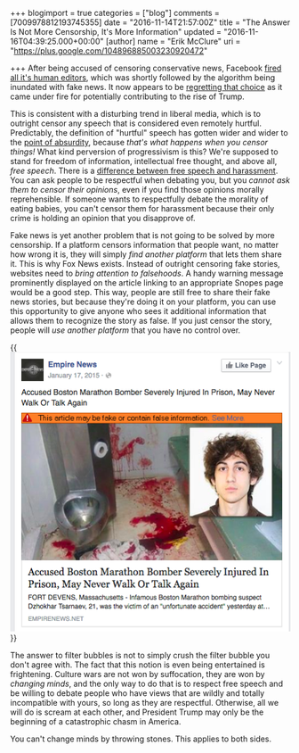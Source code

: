 +++
blogimport = true
categories = ["blog"]
comments = [7009978812193745355]
date = "2016-11-14T21:57:00Z"
title = "The Answer Is Not More Censorship, It's More Information"
updated = "2016-11-16T04:39:25.000+00:00"
[author]
name = "Erik McClure"
uri = "https://plus.google.com/104896885003230920472"

+++
After being accused of censoring conservative news, Facebook [fired all it's human editors](http://arstechnica.com/business/2016/08/facebook-fires-human-editors-algorithm-immediately-posts-fake-news/), which was shortly followed by the algorithm being inundated with fake news. It now appears to be [regretting that choice](http://www.nytimes.com/2016/11/14/technology/facebook-is-said-to-question-its-influence-in-election.html) as it came under fire for potentially contributing to the rise of Trump.

This is consistent with a disturbing trend in liberal media, which is to outright censor any speech that is considered even remotely hurtful. Predictably, the definition of "hurtful" speech has gotten wider and wider to the [point of absurdity](http://www.washingtontimes.com/news/2016/aug/1/ben-shapiro-banned-from-depaul-university-over-sec/), because *that's what happens when you censor things!* What kind perversion of progressivism is this? We're supposed to stand for freedom of information, intellectual free thought, and above all, *free speech*. There is a [difference between free speech and harassment](http://blackhole12.blogspot.com/2016/03/the-right-to-ignore-difference-between.html). You can ask people to be respectful when debating you, but you *cannot ask them to censor their opinions*, even if you find those opinions morally reprehensible. If someone wants to respectfully debate the morality of eating babies, you can't censor them for harassment because their only crime is holding an opinion that you disapprove of.

Fake news is yet another problem that is not going to be solved by more censorship. If a platform censors information that people want, no matter how wrong it is, they will simply *find another platform* that lets them share it. This is why Fox News exists. Instead of outright censoring fake stories, websites need to *bring attention to falsehoods*. A handy warning message prominently displayed on the article linking to an appropriate Snopes page would be a good step. This way, people are still free to share their fake news stories, but because they're doing it on your platform, you can use this opportunity to give anyone who sees it additional information that allows them to recognize the story as false. If you just censor the story, people will *use another platform* that you have no control over.

{{<img src="/img/3q7FsJV.png" alt="Example of flagged news story" width="505">}}

The answer to filter bubbles is not to simply crush the filter bubble you don't agree with. The fact that this notion is even being entertained is frightening. Culture wars are not won by suffocation, they are won by *changing minds*, and the only way to do that is to respect free speech and be willing to debate people who have views that are wildly and totally incompatible with yours, so long as they are respectful. Otherwise, all we will do is scream at each other, and President Trump may only be the beginning of a catastrophic chasm in America.

You can't change minds by throwing stones. This applies to both sides.
